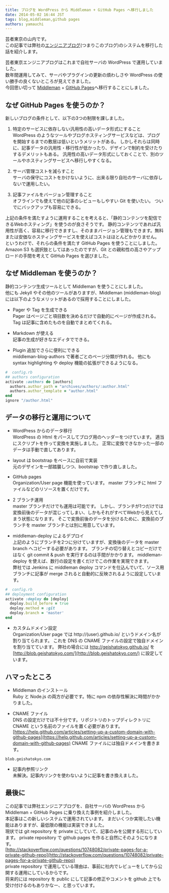 ```yaml
---
title: ブログを WordPress から Middleman + GitHub Pages へ移行しました
date: 2014-05-02 16:44 JST
tags: blog,middleman,github pages
authors: yamauchi
---
```



芸者東京の山内です。  
この記事では弊社の[エンジニアブログ](http://blob.geishatokyo.com)(つまりこのブログ)のシステムを移行した話を紹介します。  

芸者東京エンジニアブログはこれまで自社サーバの WordPress で運用していました。  
数年間運用してみて、サーバやプラグインの更新の煩わしさや WordPress の使い勝手の良くないところが見えてきました。  
今回思い切って [Middleman](http://middlemanapp.com/) + [GitHub Pages](https://pages.github.com/)へ移行することにしました。


## なぜ GitHub Pages を使うのか？

新しいブログの条件として、以下の3つの制限を課しました。  

1. 特定のサービスに依存しない汎用性の高いデータ形式にすること  
WordPress のようなツールやブログホスティングサービスなどは、ブログを開始するまでの敷居は低いというメリットがある。
しかしそれらは同時に、記事データの汎用性・移行性が低かったり、デザインで制約を受けたりするデメリットもある。
汎用性の高いデータ形式にしておくことで、別のツールやホスティングサービスへ移行しやすくなる。

2. サーバ管理コストを減らすこと  
サーバの保守にコストをかけないように、出来る限り自社のサーバに依存しないで運用したい。

3. 記事ファイルをバージョン管理すること  
オフラインでも使えて他の記事のレビューもしやすい Git を使いたい。
ついでにバックアップも容易にできる。

上記の条件を満たすように運用することを考えると、「静的コンテンツを配信できるWebホスティング」を使うのが良さそうです。
静的コンテンツであれば汎用性が高く、容易に移行できますし、そのままバージョン管理もできます。無料または安価なホスティングサービスを使えばコストはほとんどかかりません。  
というわけで、それらの条件を満たす GitHub Pages を使うことにしました。
Amazon S3 も選択肢としてはあったのですが、Git との親和性の高さやアップロードの手間を考えて GitHub Pages を選びました。


## なぜ Middleman を使うのか？

静的コンテンツ生成ツールとして Middleman を使うことにしました。  
他にも Jekyll やその他のツールがありますが、Middleman (middleman-blog) には以下のようなメリットがあるので採用することにしました。

- Pager や Tag を生成できる  
Pager はページごと項目数を決めるだけで自動的にページが作成される。
Tag は記事に含めたものを自動でまとめてくれる。

- Markdown が使える  
記事の生成が好きなエディタでできる。

- Plugin 追加でさらに便利にできる  
middleman-blog-authors で著者ごとのページ分類が作れる。
他にも syntax highlighting や deploy 機能の拡張ができるようになる。  

```ruby
#  config.rb
## authors configuration
activate :authors do |authors|
  authors.author_path = "archives/authors/:author.html"
  authors.author_template = "author.html"
end
ignore "/author.html"
```


## データの移行と運用について

- WordPress からのデータ移行  
WordPress の Html をパースしてブログ用のヘッダーをつけています。
適当にスクリプトを作って変換を実施しました。
正常に変換できなかった一部のデータは手動で直してあります。

- layout は bootstrap をベースに自前で実装  
元のデザインを一部踏襲しつつ、bootstrap で作り直しました。

- GitHub pages  
Organization/User page 機能を使っています。
master ブランチに html ファイルなどのリソースを置くだけです。

- 2 ブランチ運用  
master ブランチだけでも運用は可能です。
しかし、ブランチが1つだけでは変換前後のデータが混じってしまい、しかもそれがすべてWebから見えてしまう状態になります。
そこで変換前後のデータを分けるために、変換前のブランチを master ブランチとは別に用意しています。

- middleman-deploy によるデプロイ  
上記のようにブランチを2つに分けていますが、変換後のデータを master branch へコピーする必要があります。
ブランチの切り替えとコピーだけではなく git commit & push を実行するのは手間がかかります。
middleman-deploy を使えば、数行の設定を書くだけでこの作業を実現できます。  
弊社では Jenkins に middleman deploy コマンドを仕込んでいて、ソース用ブランチに記事が merge されると自動的に反映されるように設定しています。  

```ruby
#  config.rb
## deployment configuration
activate :deploy do |deploy|
  deploy.build_before = true
  deploy.method = :git
  deploy.branch = 'master'
end
```

- カスタムドメイン設定  
Organization/User page では http://(user).github.io/ というドメイン名が割り当てられます。
これを DNS の CNAME ファイルの設定で独自ドメインを割り当てています。
弊社の場合には http://geishatokyo.github.io/ を [http://blob.geishatokyo.com/](http://blob.geishatokyo.com/) に設定しています。


## ハマったところ

- Middleman のインストール  
Ruby と Node.js の両方が必要です。特に npm の依存性解決に時間がかかりました。

- CNAME ファイル  
DNS の設定だけでは不十分です。リポジトリのトップディレクトリに CNAME という名前のファイルを置く必要があります。  
[https://help.github.com/articles/setting-up-a-custom-domain-with-github-pages](https://help.github.com/articles/setting-up-a-custom-domain-with-github-pages)
CNAME ファイルには独自ドメインを書きます。  
```
blob.geishatokyo.com
```

- 記事内参照リンク  
未解決。記事内リンクを使わないように記事を書き換えました。


## 最後に

この記事では弊社エンジニアブログを、自社サーバの WordPress から Middleman + GitHub Pages に乗り換えた事例を紹介しました。  
本記事はこの新しいシステムで運用されています。
まだいくつか実現したい機能はありますが、最低限の機能は実装できました。  
現状では git repository を private にしていて、記事のみを公開する形にしています。
private repository で github pages を作ると自然にそのようになります。  
[http://stackoverflow.com/questions/10748082/private-pages-for-a-private-github-repo](http://stackoverflow.com/questions/10748082/private-pages-for-a-private-github-repo)  
private repository で運用している理由は、事前に社内でレビューをしてから公開する運用にしているからです。  
将来的には repository を public にして記事の修正やコメントを github 上でも受け付けるのもありかなー、と思っています。
